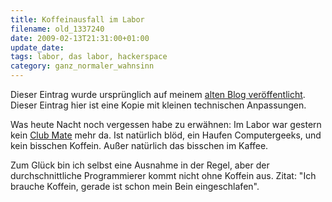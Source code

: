```yaml
---
title: Koffeinausfall im Labor
filename: old_1337240
date: 2009-02-13T21:31:00+01:00
update_date:
tags: labor, das labor, hackerspace
category: ganz_normaler_wahnsinn
---
```

Dieser Eintrag wurde ursprünglich auf meinem [alten Blog veröffentlicht](https://stu.blogger.de/stories/1337240/). Dieser Eintrag hier ist eine Kopie mit kleinen technischen Anpassungen.

Was heute Nacht noch vergessen habe zu erwähnen: Im Labor war gestern kein [Club Mate](http://de.wikipedia.org/wiki/Club-Mate) mehr da.
Ist natürlich blöd, ein Haufen Computergeeks, und kein bisschen Koffein. Außer natürlich das bisschen im Kaffee.

Zum Glück bin ich selbst eine Ausnahme in der Regel, aber der durchschnittliche Programmierer kommt nicht ohne Koffein aus. Zitat: "Ich brauche Koffein, gerade ist schon mein Bein eingeschlafen".
